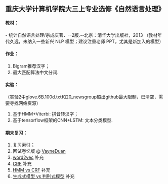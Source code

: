 ## 重庆大学计算机学院大三上专业选修《自然语言处理》

#### 教材：
 \- 统计自然语言处理/宗成庆著．--2版.--北京：清华大学出版社，2013
 （教材年代久远，未纳入一些新兴 NLP 模型；建议注重老师 PPT，尤其是新加入的模型）

#### 作业：
 1. Bigram推荐汉字；
 2. 最大匹配算法中文分词.

#### 实验：
（实验2中glove.6B.100d.txt和20_newsgroup超出github最大限制，已清空，需要寻找网络资源）
 1. 基于HMM+Viterbi: 拼音转汉字；
 2. 基于tensorflow框架的CNN+LSTM: 文本分类模型.

#### 期末复习：
 1. 复习索引；
 2. 回试卷忆版 @ [VayneDuan](https://github.com/VayneDuan/cqu-cs-learning-materials/tree/main/自然语言处理)
 3. [word2vec](https://blog.csdn.net/vincent_duan/article/details/117967110) 补充
 4. [CRF](https://blog.csdn.net/algorithmPro/article/details/103790338) 补充
 5. [HMM vs CRF](https://blog.csdn.net/sinat_28015305/article/details/109355671) 补充
 6. [生成式模型 vs 判别式模型](https://blog.csdn.net/zhangt766/article/details/125318087) 补充